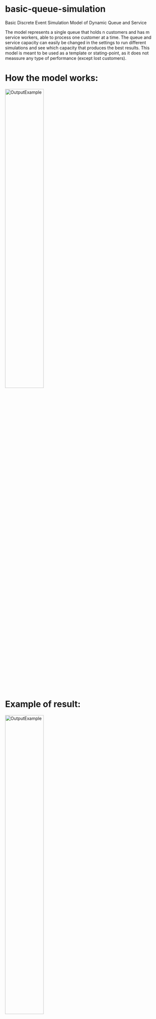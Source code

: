 # basic-queue-simulation
Basic Discrete Event Simulation Model of Dynamic Queue and Service

The model represents a single queue that holds n customers and has m service workers, able to process one customer at a time. The queue and service capacity can easily be changed in the settings to run different simulations and see which capacity that produces the best results. This model is meant to be used as a template or stating-point, as it does not meassure any type of performance (except lost customers).

<h1>How the model works:</h1>
<img width="50%" alt="OutputExample" src="https://user-images.githubusercontent.com/75758447/110678051-280f2e00-81d6-11eb-94b4-edd07f96fefa.png">

<h1>Example of result:</h1>
<img width="50%" alt="OutputExample" src="https://user-images.githubusercontent.com/75758447/110678165-47a65680-81d6-11eb-9b88-e61ac6d2df72.png">

